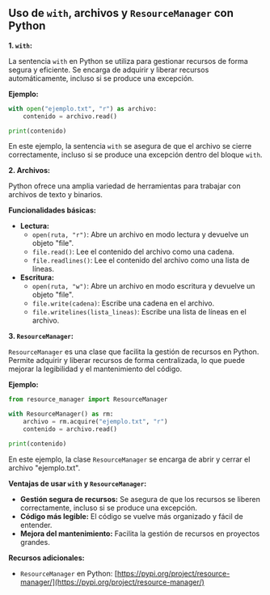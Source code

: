 ## Uso de `with`, archivos y `ResourceManager` con Python

**1. `with`:**

La sentencia `with` en Python se utiliza para gestionar recursos de forma segura y eficiente. Se encarga de adquirir y liberar recursos automáticamente, incluso si se produce una excepción.

**Ejemplo:**

```python
with open("ejemplo.txt", "r") as archivo:
    contenido = archivo.read()

print(contenido)
```

En este ejemplo, la sentencia `with` se asegura de que el archivo se cierre correctamente, incluso si se produce una excepción dentro del bloque `with`.

**2. Archivos:**

Python ofrece una amplia variedad de herramientas para trabajar con archivos de texto y binarios. 

**Funcionalidades básicas:**

* **Lectura:**
    * `open(ruta, "r")`: Abre un archivo en modo lectura y devuelve un objeto "file".
    * `file.read()`: Lee el contenido del archivo como una cadena.
    * `file.readlines()`: Lee el contenido del archivo como una lista de líneas.
* **Escritura:**
    * `open(ruta, "w")`: Abre un archivo en modo escritura y devuelve un objeto "file".
    * `file.write(cadena)`: Escribe una cadena en el archivo.
    * `file.writelines(lista_lineas)`: Escribe una lista de líneas en el archivo.

**3. `ResourceManager`:**

`ResourceManager` es una clase que facilita la gestión de recursos en Python. Permite adquirir y liberar recursos de forma centralizada, lo que puede mejorar la legibilidad y el mantenimiento del código.

**Ejemplo:**

```python
from resource_manager import ResourceManager

with ResourceManager() as rm:
    archivo = rm.acquire("ejemplo.txt", "r")
    contenido = archivo.read()

print(contenido)
```

En este ejemplo, la clase `ResourceManager` se encarga de abrir y cerrar el archivo "ejemplo.txt". 

**Ventajas de usar `with` y `ResourceManager`:**

* **Gestión segura de recursos:** Se asegura de que los recursos se liberen correctamente, incluso si se produce una excepción.
* **Código más legible:** El código se vuelve más organizado y fácil de entender.
* **Mejora del mantenimiento:** Facilita la gestión de recursos en proyectos grandes.

**Recursos adicionales:**

* `ResourceManager` en Python: [https://pypi.org/project/resource-manager/](https://pypi.org/project/resource-manager/)

